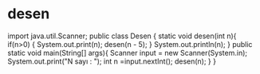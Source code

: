 # desen
import java.util.Scanner;
public class Desen {
    static void desen(int n){
        if(n>0) {
            System.out.print(n);
            desen(n - 5);
        }
        System.out.println(n);
    }
    public static void main(String[] args){
        Scanner input = new Scanner(System.in);
        System.out.print("N sayı : ");
        int n =input.nextInt();
        desen(n);
    }
}
